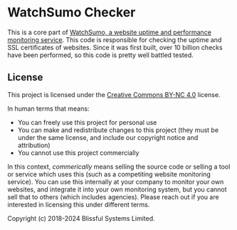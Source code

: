 # WatchSumo Checker

This is a core part of <a href="https://www.watchsumo.com/">WatchSumo, a website uptime
and performance monitoring service</a>. This code is responsible for checking
the uptime and SSL certificates of websites. Since it was first built, over 10
billion checks have been performed, so this code is pretty well battled tested.

## License

This project is licensed under the [Creative Commons BY-NC 4.0](https://creativecommons.org/licenses/by-nc/4.0/deed.en) license.

In human terms that means:

* You can freely use this project for personal use
* You can make and redistribute changes to this project (they must be under the same license, and include our copyright notice and attribution)
* You cannot use this project commercially

In this context, *commerically* means selling the source code or selling a tool
or service which uses this (such as a competiting website monitoring service).
You can use this internally at your company to monitor your own websites, and
integrate it into your own monitoring system, but you cannot sell that to others
(which includes agencies). Please reach out if you are interested in licensing
this under different terms.

Copyright (c) 2018-2024 Blissful Systems Limited.